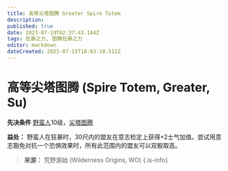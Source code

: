 ```yaml
---
title: 高等尖塔图腾 Greater Spire Totem
description: 
published: true
date: 2023-07-19T02:37:43.144Z
tags: 狂暴之力, 图腾狂暴之力
editor: markdown
dateCreated: 2023-07-15T18:03:10.511Z
---
```


# 高等尖塔图腾 (Spire Totem, Greater, Su)

**先决条件** [野蛮人](/野蛮人)10级，[尖塔图腾](/狂暴之力/尖塔图腾)

**益处：** 野蛮人在狂暴时，30尺内的盟友在意志检定上获得+2士气加值。尝试用意志豁免对抗一个恐惧效果时，所有此范围内的盟友可以双骰取高。

> **来源：** 荒野源始 (Wilderness Origins, WO)
{.is-info}